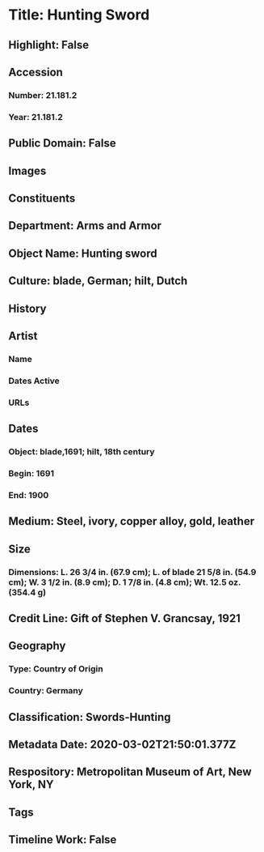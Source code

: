 # Title: Hunting Sword
## Highlight: False
## Accession
### Number: 21.181.2
### Year: 21.181.2
## Public Domain: False
## Images
## Constituents
## Department: Arms and Armor
## Object Name: Hunting sword
## Culture: blade, German; hilt, Dutch
## History
## Artist
### Name
### Dates Active
### URLs
## Dates
### Object: blade,1691; hilt, 18th century
### Begin: 1691
### End: 1900
## Medium: Steel, ivory, copper alloy, gold, leather
## Size
### Dimensions: L. 26 3/4 in. (67.9 cm); L. of blade 21 5/8 in. (54.9 cm); W. 3 1/2 in. (8.9 cm); D. 1 7/8 in. (4.8 cm); Wt. 12.5 oz. (354.4 g)
## Credit Line: Gift of Stephen V. Grancsay, 1921
## Geography
### Type: Country of Origin
### Country: Germany
## Classification: Swords-Hunting
## Metadata Date: 2020-03-02T21:50:01.377Z
## Respository: Metropolitan Museum of Art, New York, NY
## Tags
## Timeline Work: False